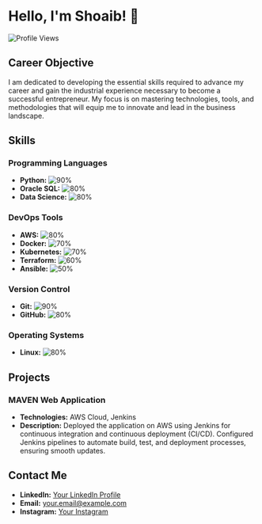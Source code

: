 # Hello, I'm Shoaib! 👋

![Profile Views](https://komarev.com/ghpvc/?username=SHAIKSHOAIB-GIT&color=blue)

## Career Objective

I am dedicated to developing the essential skills required to advance my career and gain the industrial experience necessary to become a successful entrepreneur. My focus is on mastering technologies, tools, and methodologies that will equip me to innovate and lead in the business landscape.

## Skills

### Programming Languages

- **Python:** ![90%](https://progress-bar.dev/90)
- **Oracle SQL:** ![80%](https://progress-bar.dev/80)
- **Data Science:** ![80%](https://progress-bar.dev/80)

### DevOps Tools

- **AWS:** ![80%](https://progress-bar.dev/80)
- **Docker:** ![70%](https://progress-bar.dev/70)
- **Kubernetes:** ![70%](https://progress-bar.dev/70)
- **Terraform:** ![60%](https://progress-bar.dev/60)
- **Ansible:** ![50%](https://progress-bar.dev/50)

### Version Control

- **Git:** ![90%](https://progress-bar.dev/90)
- **GitHub:** ![80%](https://progress-bar.dev/80)

### Operating Systems

- **Linux:** ![80%](https://progress-bar.dev/80)

## Projects

### MAVEN Web Application

- **Technologies:** AWS Cloud, Jenkins
- **Description:** Deployed the application on AWS using Jenkins for continuous integration and continuous deployment (CI/CD). Configured Jenkins pipelines to automate build, test, and deployment processes, ensuring smooth updates.

## Contact Me

- **LinkedIn:** [Your LinkedIn Profile](https://www.linkedin.com/in/your-profile)
- **Email:** [your.email@example.com](mailto:your.email@example.com)
- **Instagram:** [Your Instagram](https://www.instagram.com/your-profile)
